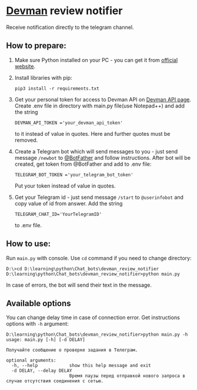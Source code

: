 # [Devman](https://dvmn.org/modules/) review notifier

Receive notification directly to the telegram channel.
 
## How to prepare:
1. Make sure Python installed on your PC - you can get it from [official website](https://www.python.org/).
   

2. Install libraries with pip:
    ```
    pip3 install -r requirements.txt
    ```
   
3. Get your personal token for access to Devman API on [Devman API page](https://dvmn.org/api/docs/). 
   Create .env file in directory with main.py file(use Notepad++) and add the string
    ```
    DEVMAN_API_TOKEN ='your_devman_api_token'
    ```
    to it instead of value in quotes. Here and further quotes must be removed.

  
4. Create a Telegram bot which will send messages to you - just send message `/newbot` to [@BotFather](https://telegram.me/BotFather) and follow instructions.
    After bot will be created, get token from @BotFather and add to .env file:
    ```
    TELEGRAM_BOT_TOKEN ='your_telegram_bot_token'
    ```
    Put your token instead of value in quotes.

   
5. Get your Telegram id - just send message `/start` to `@userinfobot` and copy value of id from answer.
    Add the string
    ```
    TELEGRAM_CHAT_ID='YourTelegramID'
    ```
    to .env file.
   
## How to use:
Run `main.py` with console. Use `cd` command if you need to change directory:
```
D:\>cd D:\learning\python\Chat_bots\devman_review_notifier
D:\learning\python\Chat_bots\devman_review_notifier>python main.py
```
In case of errors, the bot will send their text in the message.

## Available options
You can change delay time in case of connection error.
Get instructions options with `-h` argument:
```
D:\learning\python\Chat_bots\devman_review_notifier>python main.py -h
usage: main.py [-h] [-d DELAY]

Получайте сообщение о проверке задания в Телеграм.

optional arguments:
  -h, --help            show this help message and exit
  -d DELAY, --delay DELAY
                        Время паузы перед отправкой нового запроса в случае отсутствия соединения с сетью.

```
